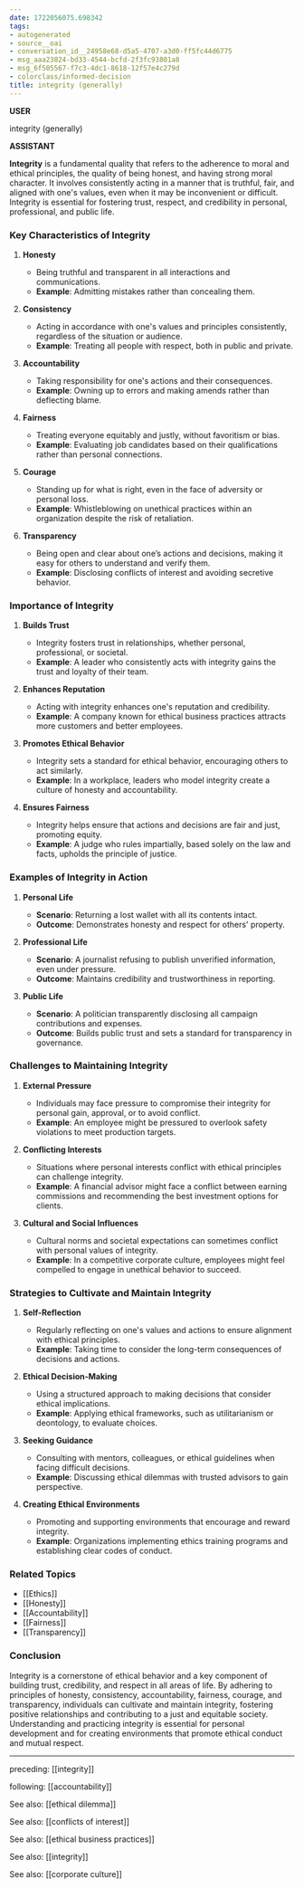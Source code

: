 ```yaml
---
date: 1722056075.698342
tags:
- autogenerated
- source__oai
- conversation_id__24958e68-d5a5-4707-a3d0-ff5fc44d6775
- msg_aaa23824-bd33-4544-bcfd-2f3fc93801a8
- msg_6f505567-f7c3-4dc1-8618-12f57e4c279d
- colorclass/informed-decision
title: integrity (generally)
---
```


**USER**

integrity (generally)


**ASSISTANT**

**Integrity** is a fundamental quality that refers to the adherence to moral and ethical principles, the quality of being honest, and having strong moral character. It involves consistently acting in a manner that is truthful, fair, and aligned with one's values, even when it may be inconvenient or difficult. Integrity is essential for fostering trust, respect, and credibility in personal, professional, and public life.

### Key Characteristics of Integrity

1. **Honesty**
   - Being truthful and transparent in all interactions and communications.
   - **Example**: Admitting mistakes rather than concealing them.

2. **Consistency**
   - Acting in accordance with one's values and principles consistently, regardless of the situation or audience.
   - **Example**: Treating all people with respect, both in public and private.

3. **Accountability**
   - Taking responsibility for one's actions and their consequences.
   - **Example**: Owning up to errors and making amends rather than deflecting blame.

4. **Fairness**
   - Treating everyone equitably and justly, without favoritism or bias.
   - **Example**: Evaluating job candidates based on their qualifications rather than personal connections.

5. **Courage**
   - Standing up for what is right, even in the face of adversity or personal loss.
   - **Example**: Whistleblowing on unethical practices within an organization despite the risk of retaliation.

6. **Transparency**
   - Being open and clear about one’s actions and decisions, making it easy for others to understand and verify them.
   - **Example**: Disclosing conflicts of interest and avoiding secretive behavior.

### Importance of Integrity

1. **Builds Trust**
   - Integrity fosters trust in relationships, whether personal, professional, or societal.
   - **Example**: A leader who consistently acts with integrity gains the trust and loyalty of their team.

2. **Enhances Reputation**
   - Acting with integrity enhances one's reputation and credibility.
   - **Example**: A company known for ethical business practices attracts more customers and better employees.

3. **Promotes Ethical Behavior**
   - Integrity sets a standard for ethical behavior, encouraging others to act similarly.
   - **Example**: In a workplace, leaders who model integrity create a culture of honesty and accountability.

4. **Ensures Fairness**
   - Integrity helps ensure that actions and decisions are fair and just, promoting equity.
   - **Example**: A judge who rules impartially, based solely on the law and facts, upholds the principle of justice.

### Examples of Integrity in Action

1. **Personal Life**
   - **Scenario**: Returning a lost wallet with all its contents intact.
   - **Outcome**: Demonstrates honesty and respect for others' property.

2. **Professional Life**
   - **Scenario**: A journalist refusing to publish unverified information, even under pressure.
   - **Outcome**: Maintains credibility and trustworthiness in reporting.

3. **Public Life**
   - **Scenario**: A politician transparently disclosing all campaign contributions and expenses.
   - **Outcome**: Builds public trust and sets a standard for transparency in governance.

### Challenges to Maintaining Integrity

1. **External Pressure**
   - Individuals may face pressure to compromise their integrity for personal gain, approval, or to avoid conflict.
   - **Example**: An employee might be pressured to overlook safety violations to meet production targets.

2. **Conflicting Interests**
   - Situations where personal interests conflict with ethical principles can challenge integrity.
   - **Example**: A financial advisor might face a conflict between earning commissions and recommending the best investment options for clients.

3. **Cultural and Social Influences**
   - Cultural norms and societal expectations can sometimes conflict with personal values of integrity.
   - **Example**: In a competitive corporate culture, employees might feel compelled to engage in unethical behavior to succeed.

### Strategies to Cultivate and Maintain Integrity

1. **Self-Reflection**
   - Regularly reflecting on one's values and actions to ensure alignment with ethical principles.
   - **Example**: Taking time to consider the long-term consequences of decisions and actions.

2. **Ethical Decision-Making**
   - Using a structured approach to making decisions that consider ethical implications.
   - **Example**: Applying ethical frameworks, such as utilitarianism or deontology, to evaluate choices.

3. **Seeking Guidance**
   - Consulting with mentors, colleagues, or ethical guidelines when facing difficult decisions.
   - **Example**: Discussing ethical dilemmas with trusted advisors to gain perspective.

4. **Creating Ethical Environments**
   - Promoting and supporting environments that encourage and reward integrity.
   - **Example**: Organizations implementing ethics training programs and establishing clear codes of conduct.

### Related Topics

- [[Ethics]]
- [[Honesty]]
- [[Accountability]]
- [[Fairness]]
- [[Transparency]]

### Conclusion

Integrity is a cornerstone of ethical behavior and a key component of building trust, credibility, and respect in all areas of life. By adhering to principles of honesty, consistency, accountability, fairness, courage, and transparency, individuals can cultivate and maintain integrity, fostering positive relationships and contributing to a just and equitable society. Understanding and practicing integrity is essential for personal development and for creating environments that promote ethical conduct and mutual respect.


---

preceding: [[integrity]]  


following: [[accountability]]

See also: [[ethical dilemma]]


See also: [[conflicts of interest]]


See also: [[ethical business practices]]


See also: [[integrity]]


See also: [[corporate culture]]
